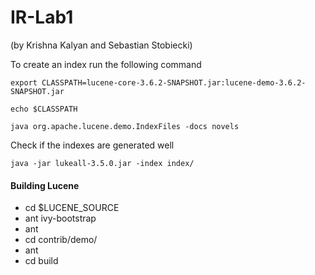 # IR-Lab1
(by Krishna Kalyan and Sebastian Stobiecki)

To create an index run the following command 

`export CLASSPATH=lucene-core-3.6.2-SNAPSHOT.jar:lucene-demo-3.6.2-SNAPSHOT.jar`

`echo $CLASSPATH`

`java org.apache.lucene.demo.IndexFiles -docs novels`

Check if the indexes are generated well

`java -jar lukeall-3.5.0.jar -index index/`

#### Building Lucene
- cd $LUCENE_SOURCE
- ant ivy-bootstrap
- ant
- cd contrib/demo/
- ant
- cd build



